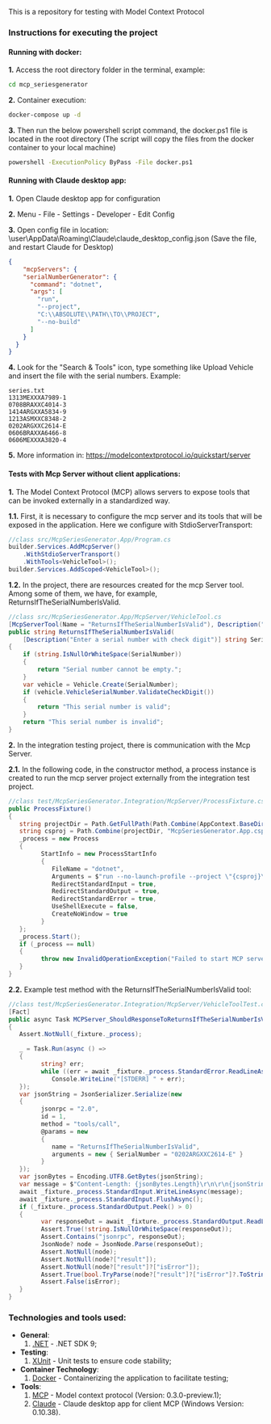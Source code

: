This is a repository for testing with Model Context Protocol

### Instructions for executing the project

#### Running with docker:

**1.** Access the root directory folder in the terminal, example:
```bash
cd mcp_seriesgenerator
```

**2.** Container execution:
```bash
docker-compose up -d
```

**3.** Then run the below powershell script command, the docker.ps1 file is located in the root directory (The script will copy the files from the docker container to your local machine)
```bash
powershell -ExecutionPolicy ByPass -File docker.ps1
```

#### Running with Claude desktop app:

**1.** Open Claude desktop app for configuration

**2.** Menu - File - Settings - Developer - Edit Config

**3.** Open config file in location: \user\AppData\Roaming\Claude\claude_desktop_config.json (Save the file, and restart Claude for Desktop)
```json
{
    "mcpServers": {
    "serialNumberGenerator": {
      "command": "dotnet",
      "args": [
        "run",
        "--project",
        "C:\\ABSOLUTE\\PATH\\TO\\PROJECT",
        "--no-build"
      ]
    }
  }
}
```

**4.** Look for the "Search & Tools" icon, type something like Upload Vehicle and insert the file with the serial numbers. Example:
```text
series.txt
1313MEXXXA7989-1
0708BRAXXC4014-3
1414ARGXXA5834-9
1213ASMXXC8348-2
0202ARGXXC2614-E
0606BRAXXA6466-8
0606MEXXXA3820-4
```

**5.** More information in: https://modelcontextprotocol.io/quickstart/server

#### Tests with Mcp Server without client applications:

**1.** The Model Context Protocol (MCP) allows servers to expose tools that can be invoked externally in a standardized way.

**1.1.** First, it is necessary to configure the mcp server and its tools that will be exposed in the application. Here we configure with StdioServerTransport:
```csharp
//class src/McpSeriesGenerator.App/Program.cs
builder.Services.AddMcpServer()
    .WithStdioServerTransport()
    .WithTools<VehicleTool>();
builder.Services.AddScoped<VehicleTool>();
```

**1.2.** In the project, there are resources created for the mcp Server tool. Among some of them, we have, for example, ReturnsIfTheSerialNumberIsValid.
```csharp
//class src/McpSeriesGenerator.App/McpServer/VehicleTool.cs
[McpServerTool(Name = "ReturnsIfTheSerialNumberIsValid"), Description("Validate serial number with check digit.")]
public string ReturnsIfTheSerialNumberIsValid(
    [Description("Enter a serial number with check digit")] string SerialNumber)
{
    if (string.IsNullOrWhiteSpace(SerialNumber))
    {
        return "Serial number cannot be empty.";
    }
    var vehicle = Vehicle.Create(SerialNumber);
    if (vehicle.VehicleSerialNumber.ValidateCheckDigit())
    {
        return "This serial number is valid";
    }
    return "This serial number is invalid";
}
```

**2.** In the integration testing project, there is communication with the Mcp Server.

**2.1.** In the following code, in the constructor method, a process instance is created to run the mcp server project externally from the integration test project.
```csharp
//class test/McpSeriesGenerator.Integration/McpServer/ProcessFixture.cs
public ProcessFixture()
{
   string projectDir = Path.GetFullPath(Path.Combine(AppContext.BaseDirectory, @"..\..\..\..\..\src\McpSeriesGenerator.App"));
   string csproj = Path.Combine(projectDir, "McpSeriesGenerator.App.csproj");
   _process = new Process
   {
         StartInfo = new ProcessStartInfo
         {
            FileName = "dotnet",
            Arguments = $"run --no-launch-profile --project \"{csproj}\" --no-build",
            RedirectStandardInput = true,
            RedirectStandardOutput = true,
            RedirectStandardError = true,
            UseShellExecute = false,
            CreateNoWindow = true
         }
   };
   _process.Start();
   if (_process == null)
   {
         throw new InvalidOperationException("Failed to start MCP server process");
   }
}
```

**2.2.** Example test method with the ReturnsIfTheSerialNumberIsValid tool:
```csharp
//class test/McpSeriesGenerator.Integration/McpServer/VehicleToolTest.cs
[Fact]
public async Task MCPServer_ShouldResponseToReturnsIfTheSerialNumberIsValid()
{
   Assert.NotNull(_fixture._process);

   _ = Task.Run(async () =>
   {
         string? err;
         while ((err = await _fixture._process.StandardError.ReadLineAsync()) != null)
            Console.WriteLine("[STDERR] " + err);
   });
   var jsonString = JsonSerializer.Serialize(new
   {
         jsonrpc = "2.0",
         id = 1,
         method = "tools/call",
         @params = new
         {
            name = "ReturnsIfTheSerialNumberIsValid",
            arguments = new { SerialNumber = "0202ARGXXC2614-E" }
         }
   });
   var jsonBytes = Encoding.UTF8.GetBytes(jsonString);
   var message = $"Content-Length: {jsonBytes.Length}\r\n\r\n{jsonString}";
   await _fixture._process.StandardInput.WriteLineAsync(message);
   await _fixture._process.StandardInput.FlushAsync();
   if (_fixture._process.StandardOutput.Peek() > 0)
   {
         var responseOut = await _fixture._process.StandardOutput.ReadLineAsync();
         Assert.True(!string.IsNullOrWhiteSpace(responseOut));
         Assert.Contains("jsonrpc", responseOut);
         JsonNode? node = JsonNode.Parse(responseOut);
         Assert.NotNull(node);
         Assert.NotNull(node?["result"]);
         Assert.NotNull(node?["result"]?["isError"]);
         Assert.True(bool.TryParse(node?["result"]?["isError"]?.ToString(), out bool isError));
         Assert.False(isError);
   }
}
```

### Technologies and tools used:
* **General**:
   1. [.NET](https://dotnet.microsoft.com/en-us/download/dotnet/9.0) - .NET SDK 9;
* **Testing**:
   1. [XUnit](https://xunit.net/) - Unit tests to ensure code stability;
* **Container Technology**:
   1. [Docker](https://www.docker.com/) - Containerizing the application to facilitate testing;
* **Tools**:
   1. [MCP](https://github.com/modelcontextprotocol/csharp-sdk) - Model context protocol (Version: 0.3.0-preview.1);
   2. [Claude](https://claude.ai/download) - Claude desktop app for client MCP (Windows Version: 0.10.38).